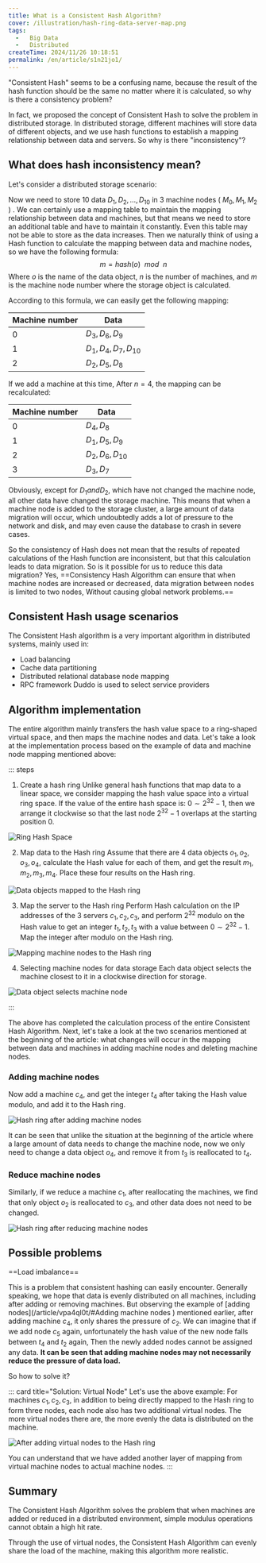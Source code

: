 ```yaml
---
title: What is a Consistent Hash Algorithm?
cover: /illustration/hash-ring-data-server-map.png
tags:
  -   Big Data
  -   Distributed
createTime: 2024/11/26 10:18:51
permalink: /en/article/s1n21jo1/
---
```

"Consistent Hash" seems to be a confusing name, because the result of the hash function should be the same no matter where it is calculated, so why is there a consistency problem?
<!-- more -->

In fact, we proposed the concept of Consistent Hash to solve the problem in distributed storage. In distributed storage, different machines will store data of different objects, and we use hash functions to establish a mapping relationship between data and servers. So why is there "inconsistency"?

## What does hash inconsistency mean?
Let's consider a distributed storage scenario:

Now we need to store 10 data $D_1, D_2, \dots, D_{10}$ in 3 machine nodes ( $M_0, M_1, M_2$ ) . We can certainly use a mapping table to maintain the mapping relationship between data and machines, but that means we need to store an additional table and have to maintain it constantly. Even this table may not be able to store as the data increases. Then we naturally think of using a Hash function to calculate the mapping between data and machine nodes, so we have the following formula:
$$
m = hash ( o ) \ \ mod \ \ n
$$
Where $o$ is the name of the data object, $n$ is the number of machines, and $m$ is the machine node number where the storage object is calculated.

According to this formula, we can easily get the following mapping:

| Machine number | Data |
| -------- | ----------------------- |
| 0 | $D_3, D_6, D_9$ |
| 1 | $D_1, D_4, D_7, D_{10}$ |
| 2 | $D_2, D_5, D_8$ |

If we add a machine at this time, After $n = 4$, the mapping can be recalculated:

| Machine number | Data |
| -------- | ------------------ |
| 0 | $D_4, D_8$ |
| 1 | $D_1, D_5, D_9$ |
| 2 | $D_2, D_6, D_{10}$ |
| 3 | $D_3, D_7$ |

Obviously, except for $D_1 and D_2$, which have not changed the machine node, all other data have changed the storage machine. This means that when a machine node is added to the storage cluster, a large amount of data migration will occur, which undoubtedly adds a lot of pressure to the network and disk, and may even cause the database to crash in severe cases.

So the consistency of Hash does not mean that the results of repeated calculations of the Hash function are inconsistent, but that this calculation leads to data migration. So is it possible for us to reduce this data migration? Yes, ==Consistency Hash Algorithm can ensure that when machine nodes are increased or decreased, data migration between nodes is limited to two nodes, Without causing global network problems.==

## Consistent Hash usage scenarios
The Consistent Hash algorithm is a very important algorithm in distributed systems, mainly used in:
-   Load balancing
-   Cache data partitioning
-   Distributed relational database node mapping
-   RPC framework Duddo is used to select service providers

## Algorithm implementation
The entire algorithm mainly transfers the hash value space to a ring-shaped virtual space, and then maps the machine nodes and data. Let's take a look at the implementation process based on the example of data and machine node mapping mentioned above:

::: steps
1.  Create a hash ring
Unlike general hash functions that map data to a linear space, we consider mapping the hash value space into a virtual ring space. If the value of the entire hash space is: $0 \sim 2^{32}-1$, then we arrange it clockwise so that the last node $2^{32}-1$ overlaps at the starting position 0.

![Ring Hash Space](/illustration/hash-ring.png)

2.  Map data to the Hash ring
Assume that there are 4 data objects $o_1, o_2, o_3, o_4$, calculate the Hash value for each of them, and get the result $m_1, m_2, m_3, m_4$. Place these four results on the Hash ring.

![Data objects mapped to the Hash ring](/illustration/hash-ring-data.png)

3.  Map the server to the Hash ring
Perform Hash calculation on the IP addresses of the 3 servers $c_1, c_2, c_3$, and perform $2^{32}$ modulo on the Hash value to get an integer $t_1, t_2, t_3$ with a value between $0 \sim 2^{32}-1$. Map the integer after modulo on the Hash ring.

![Mapping machine nodes to the Hash ring](/illustration/hash-ring-server.png)

4.  Selecting machine nodes for data storage
Each data object selects the machine closest to it in a clockwise direction for storage.

![Data object selects machine node](/illustration/hash-ring-data-server-map.png)

:::

The above has completed the calculation process of the entire Consistent Hash Algorithm. Next, let's take a look at the two scenarios mentioned at the beginning of the article: what changes will occur in the mapping between data and machines in adding machine nodes and deleting machine nodes.

### Adding machine nodes
Now add a machine $c_4$, and get the integer $t_4$ after taking the Hash value modulo, and add it to the Hash ring.

![Hash ring after adding machine nodes](/illustration/hash-ring-add-server.png)

It can be seen that unlike the situation at the beginning of the article where a large amount of data needs to change the machine node, now we only need to change a data object $o_4$, and remove it from $t_3$ is reallocated to $t_4$.

### Reduce machine nodes
Similarly, if we reduce a machine $c_1$, after reallocating the machines, we find that only object $o_2$ is reallocated to $c_3$, and other data does not need to be changed.

![Hash ring after reducing machine nodes](/illustration/hash-ring-reduce-server.png)

## Possible problems

==Load imbalance==

This is a problem that consistent hashing can easily encounter. Generally speaking, we hope that data is evenly distributed on all machines, including after adding or removing machines. But observing the example of [adding nodes](/article/vpa4ql0t/#Adding machine nodes ) mentioned earlier, after adding machine $c_4$, it only shares the pressure of $c_2$. We can imagine that if we add node $c_5$ again, unfortunately the hash value of the new node falls between $t_4$ and $t_2$ again, Then the newly added nodes cannot be assigned any data. **It can be seen that adding machine nodes may not necessarily reduce the pressure of data load.**

So how to solve it?

::: card title="Solution: Virtual Node"
Let's use the above example: For machines $c_1, c_2, c_3$, in addition to being directly mapped to the Hash ring to form three nodes, each node also has two additional virtual nodes. The more virtual nodes there are, the more evenly the data is distributed on the machine.

![After adding virtual nodes to the Hash ring](/illustration/hash-ring-virtual-node.png)

You can understand that we have added another layer of mapping from virtual machine nodes to actual machine nodes.
:::

## Summary
The Consistent Hash Algorithm solves the problem that when machines are added or reduced in a distributed environment, simple modulus operations cannot obtain a high hit rate.

Through the use of virtual nodes, the Consistent Hash Algorithm can evenly share the load of the machine, making this algorithm more realistic.
